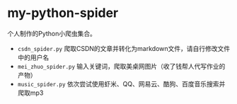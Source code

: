 # my-python-spider

个人制作的Python小爬虫集合。

- `csdn_spider.py`  爬取CSDN的文章并转化为markdown文件，请自行修改文件中的用户名
- `mei_zhuo_spider.py`  输入关键词，爬取美桌网图片（收了钱帮人代写作业的产物）
- `music_spider.py`  依次尝试使用虾米、QQ、网易云、酷狗、百度音乐搜索并爬取mp3
